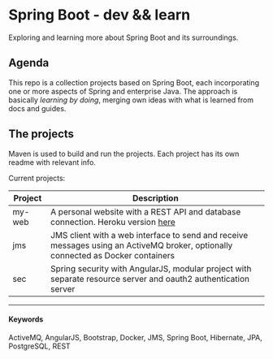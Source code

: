# Spring Boot - dev && learn
Exploring and learning more about Spring Boot and its surroundings.

## Agenda
This repo is a collection projects based on Spring Boot, each incorporating one or more aspects of Spring and enterprise Java. The approach is basically _learning by doing_, merging own ideas with what is learned from docs and guides.

## The projects
Maven is used to build and run the projects. Each project has its own readme with relevant info.

Current projects:

Project | Description
---     | ---
my-web  | A personal website with a REST API and database connection. Heroku version [here](https://github.com/grebdevs/spring-boot-web)
jms     | JMS client with a web interface to send and receive messages using an ActiveMQ broker, optionally connected as Docker containers
sec     | Spring security with AngularJS, modular project with separate resource server and oauth2 authentication server

---
#### Keywords
ActiveMQ, AngularJS, Bootstrap, Docker, JMS, Spring Boot, Hibernate, JPA, PostgreSQL, REST
